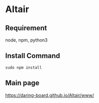 # Altair

## Requirement

node, npm, python3

## Install Command
```
sudo npm install
```

## Main page
https://daring-board.github.io/Altair/www/
